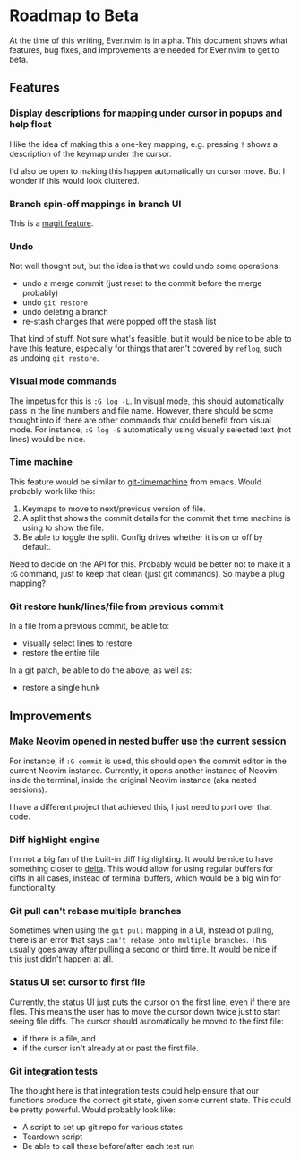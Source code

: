 # Roadmap to Beta

At the time of this writing, Ever.nvim is in alpha. This document shows what features, bug fixes, and improvements are needed for Ever.nvim to get to beta.

## Features

### Display descriptions for mapping under cursor in popups and help float
I like the idea of making this a one-key mapping, e.g. pressing `?` shows a description of the keymap under the cursor.

I'd also be open to making this happen automatically on cursor move. But I wonder if this would look cluttered.

### Branch spin-off mappings in branch UI
This is a [magit feature](https://magit.vc/manual/magit/Branch-Commands.html#index-b-s).

### Undo
Not well thought out, but the idea is that we could undo some operations:
* undo a merge commit (just reset to the commit before the merge probably)
* undo `git restore`
* undo deleting a branch
* re-stash changes that were popped off the stash list

That kind of stuff. Not sure what's feasible, but it would be nice to be able to have this feature, especially for things that aren't 
covered by `reflog`, such as undoing `git restore`.

### Visual mode commands
The impetus for this is `:G log -L`. In visual mode, this should automatically pass in the line numbers and file name.
However, there should be some thought into if there are other commands that could benefit from visual mode. For instance,
`:G log -S` automatically using visually selected text (not lines) would be nice.

### Time machine
This feature would be similar to [git-timemachine](https://github.com/emacsmirror/git-timemachine) from emacs. Would probably work like this:
1. Keymaps to move to next/previous version of file.
1. A split that shows the commit details for the commit that time machine is using to show the file.
1. Be able to toggle the split. Config drives whether it is on or off by default.

Need to decide on the API for this. Probably would be better not to make it a `:G` command, just to keep that clean (just git commands).
So maybe a plug mapping?

### Git restore hunk/lines/file from previous commit
In a file from a previous commit, be able to:
* visually select lines to restore
* restore the entire file

In a git patch, be able to do the above, as well as:
* restore a single hunk

## Improvements

### Make Neovim opened in nested buffer use the current session
For instance, if `:G commit` is used, this should open the commit editor in the current Neovim instance.
Currently, it opens another instance of Neovim inside the terminal, inside the original Neovim instance (aka nested sessions).

I have a different project that achieved this, I just need to port over that code.

### Diff highlight engine

I'm not a big fan of the built-in diff highlighting. It would be nice to have something closer to [delta](https://github.com/dandavison/delta).
This would allow for using regular buffers for diffs in all cases, instead of terminal buffers, which would be a big win for functionality.

### Git pull can't rebase multiple branches
Sometimes when using the `git pull` mapping in a UI, instead of pulling, there is an error that says `can't rebase onto multiple branches`.
This usually goes away after pulling a second or third time. It would be nice if this just didn't happen at all.

### Status UI set cursor to first file
Currently, the status UI just puts the cursor on the first line, even if there are files. This means the user has to move the cursor down twice
just to start seeing file diffs. The cursor should automatically be moved to the first file:
* if there is a file, and
* if the cursor isn't already at or past the first file.

### Git integration tests
The thought here is that integration tests could help ensure that our functions produce the correct git state, given some current state.
This could be pretty powerful. Would probably look like:
* A script to set up git repo for various states
* Teardown script
* Be able to call these before/after each test run
